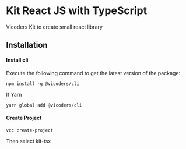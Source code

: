 # Kit React JS with TypeScript

Vicoders Kit to create small react library

## Installation

#### Install cli

Execute the following command to get the latest version of the package:

```terminal
npm install -g @vicoders/cli
```

If Yarn

```terminal
yarn global add @vicoders/cli
```

#### Create Project
```
vcc create-project
```

Then select kit-tsx


